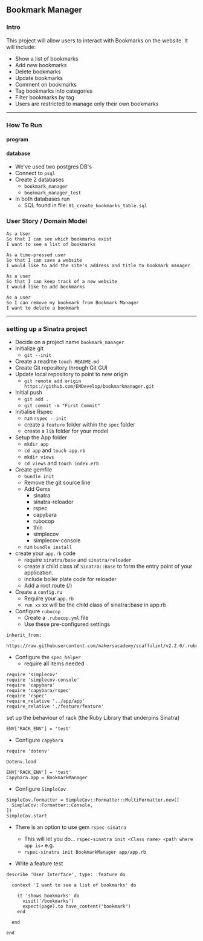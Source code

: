 ## Bookmark Manager

### Intro

This project will allow users to interact with Bookmarks on the website. It will include:

- Show a list of bookmarks
- Add new bookmarks
- Delete bookmarks
- Update bookmarks
- Comment on bookmarks
- Tag bookmarks into categories
- Filter bookmarks by tag
- Users are restricted to manage only their own bookmarks

---

### How To Run

#### program

#### database

- We've used two postgres DB's
- Connect to `psql`
- Create 2 databases
  - `bookmark_manager`
  - `bookmark_manager_test`
- In both databases run
  - SQL found in file: `01_create_bookmarks_table.sql`

### User Story / Domain Model

```
As a User
So that I can see which bookmarks exist
I want to see a list of bookmarks
```

```
As a time-pressed user
So that I can save a website
I would like to add the site's address and title to bookmark manager
```

```
As a user
So that I can keep track of a new website
I would like to add bookmarks
```

```
As a user
So I can remove my bookmark from Bookmark Manager
I want to delete a bookmark
```

<!-- `Bookmark`
|attributes|methods |
|----------|---------|
| address: String | |
| title: String | |

`BookmarkManager`
|attributes|methods |
|----------|---------|
| bookmarks: Array | list_bookmarks() |
| | store_bookmark()| -->

---

### setting up a Sinatra project

- Decide on a project name `bookmark_manager`
- Initialize git
  - `git --init`
- Create a readme `touch README.md`
- Create Git repository through Git GUI
- Update local repository to point to new origin
  - `git remote add origin https://github.com/EMDevelop/bookmarkmanager.git`
- Initial push
  - `git add .`
  - `git commit -m "First Commit"`
- Initialise Rspec
  - run `rspec --init`
  - create a `feature` folder within the `spec` folder
  - create a `lib` folder for your model
- Setup the App folder
  - `mkdir app`
  - `cd app` and `touch app.rb`
  - `mkdir views`
  - `cd views` and `touch index.erb`
- Create gemfile
  - `bundle init`
  - Remove the git source line
  - Add Gems
    - sinatra
    - sinatra-reloader
    - rspec
    - capybara
    - rubocop
    - thin
    - simplecov
    - simplecov-console
  - run `bundle install`
- create your `app.rb` code
  - require `sinatra/base` and `sinatra/reloader`
  - create a child class of `Sinatra::Base` to form the entry point of your application.
  - include boiler plate code for reloader
  - Add a root route (/)
- Create a `config.ru`
  - Require your `app.rb`
  - `run xx` xx will be the child class of sinatra::base in app.rb
- Configure `rubocop`
  - Create a `.rubocop.yml` file
  - Use these pre-configured settings

```
inherit_from:
  - https://raw.githubusercontent.com/makersacademy/scaffolint/v2.2.0/.rubocop.yml
```

- Configure the `spec_helper`
  - require all items needed

```
require 'simplecov'
require 'simplecov-console'
require 'capybara'
require 'capybara/rspec'
require 'rspec'
require_relative '../app/app'
require_relative './feature/feature'

```

set up the behaviour of rack (the Ruby Library that underpins Sinatra)

```
ENV['RACK_ENV'] = 'test'
```

- Configure `capybara`

```
require 'dotenv'

Dotenv.load

ENV['RACK_ENV'] = 'test'
Capybara.app = BookmarkManager

```

- Configure `SimpleCov`

```
SimpleCov.formatter = SimpleCov::Formatter::MultiFormatter.new([
  SimpleCov::Formatter::Console,
])
SimpleCov.start
```

- There is an option to use gem `rspec-sinatra`

  - This will let you do... `rspec-sinatra init <Class name> <path where app is>` e.g.
  - `rspec-sinatra init BookmarkManager app/app.rb`

- Write a feature test

```
describe 'User Interface', type: :feature do

  context 'I want to see a list of bookmarks' do

    it 'shows bookmarks' do
      visit('/bookmarks')
      expect(page).to have_content("bookmark")
    end

  end

end
```

